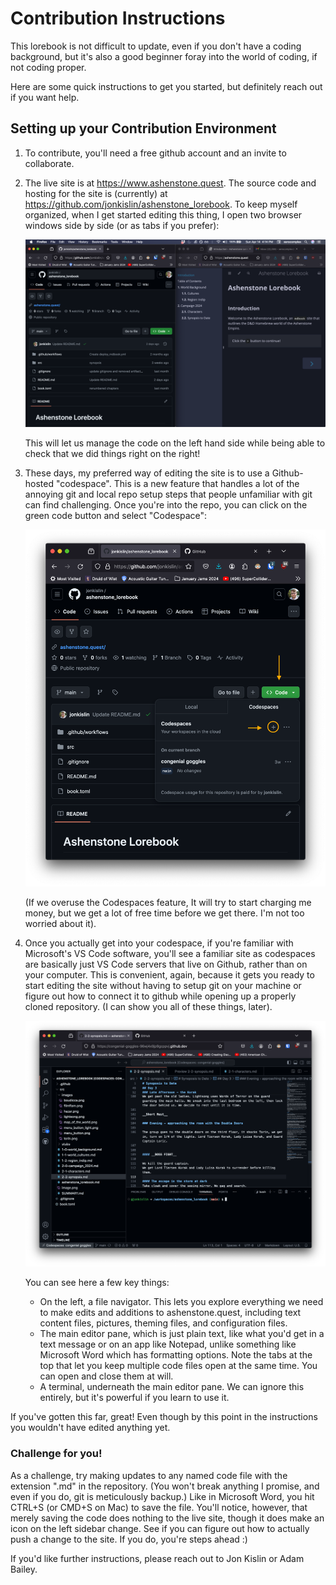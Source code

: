 # Contribution Instructions 

This lorebook is not difficult to update, even if you don't have a coding background, but it's also a good beginner foray into the world of coding, if not coding proper.

Here are some quick instructions to get you started, but definitely reach out if you want help. 

## Setting up your Contribution Environment
1. To contribute, you'll need a free github account and an invite to collaborate.

2. The live site is at https://www.ashenstone.quest. The source code and hosting for the site is (currently) at https://github.com/jonkislin/ashenstone_lorebook. To keep myself organized, when I get started editing this thing, I open two browser windows side by side (or as tabs if you prefer):  
    
    ![alt text](./images/tutorial/side-by-side-contribution-setup.png)

    This will let us manage the code on the left hand side while being able to check that we did things right on the right!

3. These days, my preferred way of editing the site is to use a Github-hosted "codespace". This is a new feature that handles a lot of the annoying git and local repo setup steps that people unfamiliar with git can find challenging. Once you're into the repo, you can click on the green code button and select "Codespace":

    ![alt text](./images/tutorial/codespace.png)

    (If we overuse the Codespaces feature, It will try to start charging me money, but we get a lot of free time before we get there. I'm not too worried about it). 

4. Once you actually get into your codespace, if you're familiar with Microsoft's VS Code software, you'll see a familiar site as codespaces are basically just VS Code servers that live on Github, rather than on your computer. This is convenient, again, because it gets you ready to start editing the site without having to setup git on your machine or figure out how to connect it to github while opening up a properly cloned repository. (I can show you all of these things, later).

    ![alt text](./images/tutorial/codepsace_opened.png)

    You can see here a few key things:
    - On the left, a file navigator. This lets you explore everything we need to make edits and additions to ashenstone.quest, including text content files, pictures, theming files, and configuration files.
    - The main editor pane, which is just plain text, like what you'd get in a text message or on an app like Notepad, unlike something like Microsoft Word which has formatting options. Note the tabs at the top that let you keep multiple code files open at the same time. You can open and close them at will.
    - A terminal, underneath the main editor pane. We can ignore this entirely, but it's powerful if you learn to use it.

If you've gotten this far, great! Even though by this point in the instructions you wouldn't have edited anything yet.

### Challenge for you!

As a challenge, try making updates to any named code file with the extension ".md" in the repository. (You won't break anything I promise, and even if you do, git is meticulously backup.) Like in Microsoft Word, you hit CTRL+S (or CMD+S on Mac) to save the file. You'll notice, however, that merely saving the code does nothing to the live site, though it does make an icon on the left sidebar change. See if you can figure out how to actually push a change to the site. If you do, you're steps ahead :)  

If you'd like further instructions, please reach out to Jon Kislin or Adam Bailey.